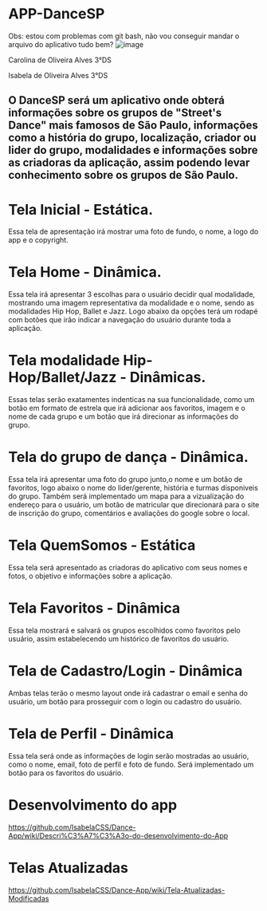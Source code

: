 # APP-DanceSP
Obs: estou com problemas com git bash, não vou conseguir mandar o arquivo do aplicativo tudo bem?
![image](https://github.com/IsabelaCSS/Dance-App/assets/128037357/6fe33b5f-5140-473c-a1b4-d8d599c36875)

Carolina de Oliveira Alves 3°DS

Isabela de Oliveira Alves 3°DS

##     O DanceSP será um aplicativo onde obterá informações sobre os grupos de "Street's Dance" mais famosos de São Paulo, informações como a história do grupo, localização, criador ou lider do grupo, modalidades e informações sobre as criadoras da aplicação, assim podendo levar conhecimento sobre os grupos de São Paulo.

# Tela Inicial - Estática.
Essa tela de apresentação irá mostrar uma foto de fundo, o nome, a logo do app e o copyright.


# Tela Home - Dinâmica.
Essa tela irá apresentar 3 escolhas para o usuário decidir qual modalidade, mostrando uma imagem representativa da modalidade e o nome, sendo as modalidades Hip Hop, Ballet e Jazz.
Logo abaixo da opções terá um rodapé com botões que irão indicar a navegação do usuário durante toda a aplicação.
        
# Tela modalidade Hip-Hop/Ballet/Jazz - Dinâmicas.
Essas telas serão exatamentes indenticas na sua funcionalidade, como um botão em formato de estrela que irá adicionar aos favoritos, imagem e o nome de cada grupo e um botão que irá direcionar as informações do grupo. 


# Tela do grupo de dança - Dinâmica.
Essa tela irá apresentar uma foto do grupo junto,o nome e um botão de favoritos, logo abaixo o nome do lider/gerente, história e turmas disponiveis do grupo. Também será implementado um mapa para a vizualização do endereço para o usuário, um botão de matricular que direcionará para o site de inscrição do grupo, comentários e avaliações do google sobre o local.


# Tela QuemSomos - Estática 
Essa tela será apresentado as criadoras do aplicativo com seus nomes e fotos, o objetivo e informações sobre a aplicação.


# Tela Favoritos - Dinâmica 
Essa tela mostrará e salvará os grupos escolhidos como favoritos pelo usuário, assim estabelecendo um histórico de favoritos do usuário.



# Tela de Cadastro/Login - Dinâmica 
Ambas telas terão o mesmo layout onde irá cadastrar o email e senha do usuário, um botão para prosseguir com o login ou cadastro do usuário.

# Tela de Perfil - Dinâmica 
Essa tela será onde as informações de login serão mostradas ao usuário, como o nome, email, foto de perfil e foto de fundo. Será implementado um botão para os favoritos do usuário.

# Desenvolvimento do app
https://github.com/IsabelaCSS/Dance-App/wiki/Descri%C3%A7%C3%A3o-do-desenvolvimento-do-App

# Telas Atualizadas

https://github.com/IsabelaCSS/Dance-App/wiki/Tela-Atualizadas-Modificadas
